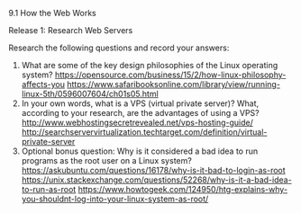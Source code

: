9.1 How the Web Works

Release 1: Research Web Servers

Research the following questions and record your answers:
1. What are some of the key design philosophies of the Linux operating system?
https://opensource.com/business/15/2/how-linux-philosophy-affects-you
https://www.safaribooksonline.com/library/view/running-linux-5th/0596007604/ch01s05.html
2. In your own words, what is a VPS (virtual private server)? What, according to your research, are the advantages of using a VPS?
http://www.webhostingsecretrevealed.net/vps-hosting-guide/
http://searchservervirtualization.techtarget.com/definition/virtual-private-server
3. Optional bonus question: Why is it considered a bad idea to run programs as the root user on a Linux system?
https://askubuntu.com/questions/16178/why-is-it-bad-to-login-as-root
https://unix.stackexchange.com/questions/52268/why-is-it-a-bad-idea-to-run-as-root
https://www.howtogeek.com/124950/htg-explains-why-you-shouldnt-log-into-your-linux-system-as-root/